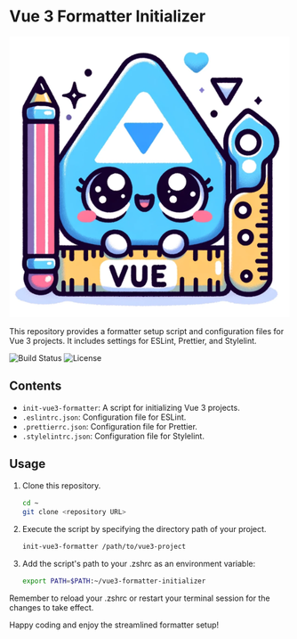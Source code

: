 # Vue 3 Formatter Initializer

![Vue 3 Formatter Logo](./images/vue3_formatter_logo_resized.png)

This repository provides a formatter setup script and configuration files for Vue 3 projects. It includes settings for ESLint, Prettier, and Stylelint.

![Build Status](https://img.shields.io/badge/build-passing-brightgreen)
![License](https://img.shields.io/badge/license-MIT-blue)

## Contents

- `init-vue3-formatter`: A script for initializing Vue 3 projects.
- `.eslintrc.json`: Configuration file for ESLint.
- `.prettierrc.json`: Configuration file for Prettier.
- `.stylelintrc.json`: Configuration file for Stylelint.

## Usage

1. Clone this repository.

   ```bash
   cd ~
   git clone <repository URL>
   ```

2. Execute the script by specifying the directory path of your project.

   ```bash
   init-vue3-formatter /path/to/vue3-project
   ```

3. Add the script's path to your .zshrc as an environment variable:

   ```bash
   export PATH=$PATH:~/vue3-formatter-initializer
   ```

Remember to reload your .zshrc or restart your terminal session for the changes to take effect.

Happy coding and enjoy the streamlined formatter setup!

